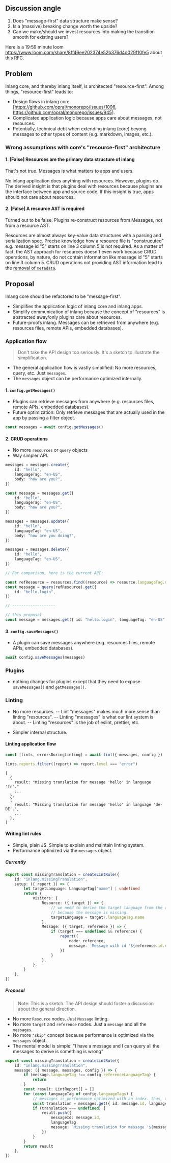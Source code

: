 ## Discussion angle

1. Does "message-first" data structure make sense?
2. Is a (massive) breaking change worth the upside?
3. Can we make/should we invest resources into making the transition smooth for existing users?

Here is a 19:59 minute loom https://www.loom.com/share/8ff46ee202374e52b376d4d029f10fe5 about this RFC.

## Problem

Inlang core, and thereby inlang itself, is architected "resource-first". Among things, "resource-first" leads to:

- Design flaws in inlang core [https://github.com/opral/monorepo/issues/1096, https://github.com/opral/monorepo/issues/945].
- Complicated application logic because apps care about messages, not resources.
- Potentially, technical debt when extending inlang (core) beyong messages to other types of content (e.g. markdown, images, etc.).

### Wrong assumptions with core's "resource-first" architecture

#### 1. [False] Resources are the primary data structure of inlang

That's not true. Messages is what matters to apps and users.

No inlang application does anything with resources. However, plugins do. The derived insight is that plugins deal with resources because plugins are the interface between app and source code. If this insight is true, apps should not care about resources.

#### 2. [False] A resource AST is required

Turned out to be false. Plugins re-construct resources from Messages, not from a resource AST.

Resources are almost always key-value data structures with a parsing and serialization spec. Precise knowledge how a resource file is "construcuted" e.g. message id "5" starts on line 3 column 5 is not required. As a matter of fact, the AST approach for resources doesn't even work because CRUD operations, by nature, do not contain information like message id "5" starts on line 3 column 5. CRUD operations not providing AST information lead to the [removal of `metadata`](https://github.com/opral/monorepo/issues/945).

## Proposal

Inlang core should be refactored to be "message-first".

- Simplifies the application logic of inlang core and inlang apps.
- Simplify communication of inlang because the concept of "resources" is abstracted away/only plugins care about resources.
- Future-proofs inlang. Messages can be retrieved from anywhere (e.g. resources files, remote APIs, embedded databases).

### Application flow

> Don't take the API design too seriously. It's a sketch to illustrate the simplification.

- The general application flow is vastly simplified: No more resources, query, etc. Just `messages`.
- The `messages` object can be performance optimized internally.

#### 1. `config.getMessages()`

- Plugins can retrieve messages from anywhere (e.g. resources files, remote APIs, embedded databases).
- Future optimization: Only retrieve messages that are actually used in the app by passing a filter object.

```ts
const messages = await config.getMessages()
```

#### 2. CRUD operations

- No more `resources` or `query` objects
- Way simpler API.

```ts
messages = messages.create({
	id: "hello",
	languageTag: "en-US",
	body: "how are you?",
})

const message = messages.get({
	id: "hello",
	languageTag: "en-US",
	body: "how are you?",
})

messages = messages.update({
	id: "hello",
	languageTag: "en-US",
	body: "how are you doing?",
})

messages = messages.delete({
	id: "hello",
	languageTag: "en-US",
})
```

```ts
// For comparison, here is the current API:

const refResource = resources.find((resource) => resource.languageTag.name === "en-US")
const message = query(refResource).get({
	id: "hello.login",
})

// -------------------

// this proposal
const message = messages.get({ id: "hello.login", languageTag: "en-US" })
```

#### 3. `config.saveMessages()`

- A plugin can save messages anywhere (e.g. resources files, remote APIs, embedded databases).

```ts
await config.saveMessages(messages)
```

### Plugins

- nothing changes for plugins except that they need to expose `saveMessages()` and `getMessages()`.

### Linting

- No more resources.
  -- Lint "messages" makes much more sense than linting "resources".
  -- Linting "messages" is what our lint system is about.
  -- Linting "resources" is the job of eslint, prettier, etc.

- Simpler internal structure.

#### Linting application flow

```ts
const [lints, errorsDuringLinting] = await lint({ messages, config })

lints.reports.filter((report) => report.level === "error")
```

```
[
  {
    result: "Missing translation for message 'hello' in language 'fr'."
    ...
  },
  {
    result: "Missing translation for message 'hello' in language 'de-DE'.",
    ...
  },
]

```

#### Writing lint rules

- Simple, plain JS. Simple to explain and maintain linting system.
- Performance optimized via the `messages` object.

##### Currently

```ts
export const missingTranslation = createLintRule({
	id: "inlang.missingTranslation",
	setup: ({ report }) => {
		let targetLanguage: LanguageTag["name"] | undefined
		return {
			visitors: {
				Resource: ({ target }) => {
					// we need to derive the target language from the resource
					// because the message is missing.
					targetLanguage = target?.languageTag.name
				},
				Message: ({ target, reference }) => {
					if (target === undefined && reference) {
						report({
							node: reference,
							message: `Message with id '${reference.id.name}' is missing for '${targetLanguage}'.`,
						})
					}
				},
			},
		}
	},
})
```

##### Proposal

> Note: This is a sketch. The API design should foster a discussion about the general direction.

- No more `Resource` nodes. Just `Message` linting.
- No more `target` and `reference` nodes. Just a `message` and all the `messages`.
- No more `"skip"` concept because performance is optimized via the `messages` object.
- The mental model is simple: "I have a message and I can query all the messages to derive is something is wrong"

```ts
export const missingTranslation = createLintRule({
	id: "inlang.missingTranslation",
	message: ({ message, messages, config }) => {
		if (message.languageTag !== config.referenceLanguageTag) {
			return
		}
		const result: LintReport[] = []
		for (const languageTag of config.languageTags) {
			// messages is performance optimized with an index. thus, this (should be) fast.
			const translation = messages.get({ id: message.id, languageTag })
			if (translation === undefined) {
				result.push({
					messageId: message.id,
					languageTag,
					message: `Missing translation for message '${message.id}' in language '${languageTag}'.`,
				})
			}
		}
		return result
	},
})
```
